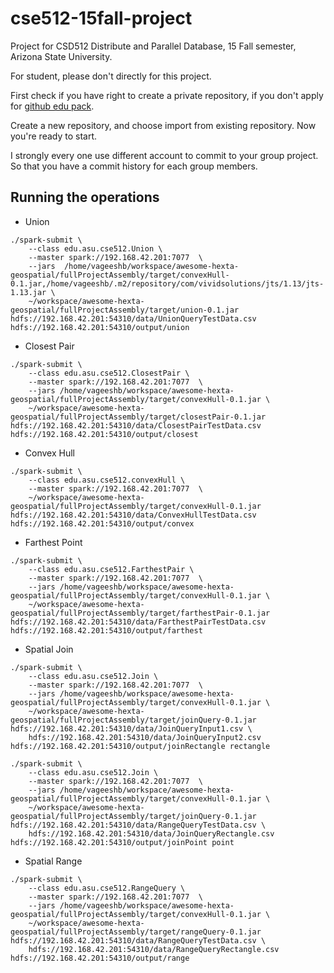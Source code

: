 # cse512-15fall-project
Project for CSD512 Distribute and Parallel Database, 15 Fall semester, Arizona State University.

For student, please don't directly for this project.

First check if you have right to create a private repository, if you don't apply for [github edu pack](https://education.github.com/pack).

Create a new repository, and choose import from existing repository. Now you're ready to start.

I strongly every one use different account to commit to your group project. So that you have a commit history for each group members.

## Running the operations ##

* Union
```
./spark-submit \
	--class edu.asu.cse512.Union \
	--master spark://192.168.42.201:7077  \
	--jars  /home/vageeshb/workspace/awesome-hexta-geospatial/fullProjectAssembly/target/convexHull-0.1.jar,/home/vageeshb/.m2/repository/com/vividsolutions/jts/1.13/jts-1.13.jar \
	~/workspace/awesome-hexta-geospatial/fullProjectAssembly/target/union-0.1.jar hdfs://192.168.42.201:54310/data/UnionQueryTestData.csv hdfs://192.168.42.201:54310/output/union

```

* Closest Pair
```
./spark-submit \
	--class edu.asu.cse512.ClosestPair \
	--master spark://192.168.42.201:7077  \
	--jars /home/vageeshb/workspace/awesome-hexta-geospatial/fullProjectAssembly/target/convexHull-0.1.jar \
	~/workspace/awesome-hexta-geospatial/fullProjectAssembly/target/closestPair-0.1.jar hdfs://192.168.42.201:54310/data/ClosestPairTestData.csv hdfs://192.168.42.201:54310/output/closest

```

* Convex Hull
```
./spark-submit \
	--class edu.asu.cse512.convexHull \
	--master spark://192.168.42.201:7077  \
	~/workspace/awesome-hexta-geospatial/fullProjectAssembly/target/convexHull-0.1.jar hdfs://192.168.42.201:54310/data/ConvexHullTestData.csv hdfs://192.168.42.201:54310/output/convex
```

* Farthest Point
```
./spark-submit \
	--class edu.asu.cse512.FarthestPair \
	--master spark://192.168.42.201:7077  \
	--jars /home/vageeshb/workspace/awesome-hexta-geospatial/fullProjectAssembly/target/convexHull-0.1.jar \
	~/workspace/awesome-hexta-geospatial/fullProjectAssembly/target/farthestPair-0.1.jar hdfs://192.168.42.201:54310/data/FarthestPairTestData.csv hdfs://192.168.42.201:54310/output/farthest

```

* Spatial Join
```
./spark-submit \
	--class edu.asu.cse512.Join \
	--master spark://192.168.42.201:7077  \
	--jars /home/vageeshb/workspace/awesome-hexta-geospatial/fullProjectAssembly/target/convexHull-0.1.jar \
	~/workspace/awesome-hexta-geospatial/fullProjectAssembly/target/joinQuery-0.1.jar hdfs://192.168.42.201:54310/data/JoinQueryInput1.csv \
	hdfs://192.168.42.201:54310/data/JoinQueryInput2.csv hdfs://192.168.42.201:54310/output/joinRectangle rectangle
```

```
./spark-submit \
	--class edu.asu.cse512.Join \
	--master spark://192.168.42.201:7077  \
	--jars /home/vageeshb/workspace/awesome-hexta-geospatial/fullProjectAssembly/target/convexHull-0.1.jar \
	~/workspace/awesome-hexta-geospatial/fullProjectAssembly/target/joinQuery-0.1.jar hdfs://192.168.42.201:54310/data/RangeQueryTestData.csv \
	hdfs://192.168.42.201:54310/data/JoinQueryRectangle.csv hdfs://192.168.42.201:54310/output/joinPoint point
```

* Spatial Range
```
./spark-submit \
	--class edu.asu.cse512.RangeQuery \
	--master spark://192.168.42.201:7077  \
	--jars /home/vageeshb/workspace/awesome-hexta-geospatial/fullProjectAssembly/target/convexHull-0.1.jar \
	~/workspace/awesome-hexta-geospatial/fullProjectAssembly/target/rangeQuery-0.1.jar hdfs://192.168.42.201:54310/data/RangeQueryTestData.csv \
	hdfs://192.168.42.201:54310/data/RangeQueryRectangle.csv hdfs://192.168.42.201:54310/output/range

```



